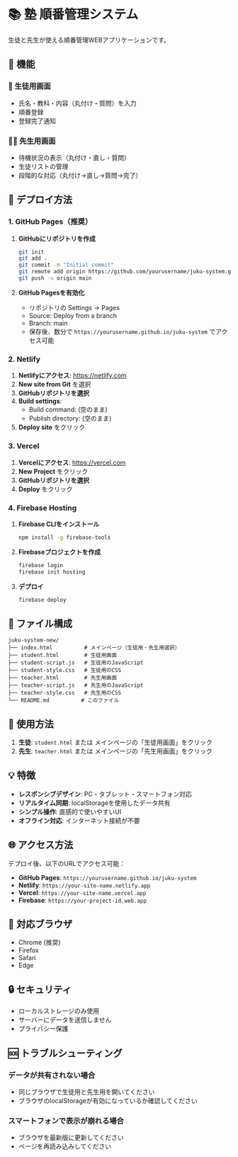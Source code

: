 # 📚 塾 順番管理システム

生徒と先生が使える順番管理WEBアプリケーションです。

## 🌟 機能

### 📱 生徒用画面
- 氏名・教科・内容（丸付け・質問）を入力
- 順番登録
- 登録完了通知

### 👨‍🏫 先生用画面
- 待機状況の表示（丸付け・直し・質問）
- 生徒リストの管理
- 段階的な対応（丸付け→直し→質問→完了）

## 🚀 デプロイ方法

### 1. GitHub Pages（推奨）

1. **GitHubにリポジトリを作成**
   ```bash
   git init
   git add .
   git commit -m "Initial commit"
   git remote add origin https://github.com/yourusername/juku-system.git
   git push -u origin main
   ```

2. **GitHub Pagesを有効化**
   - リポジトリの Settings → Pages
   - Source: Deploy from a branch
   - Branch: main
   - 保存後、数分で `https://yourusername.github.io/juku-system` でアクセス可能

### 2. Netlify

1. **Netlifyにアクセス**: https://netlify.com
2. **New site from Git** を選択
3. **GitHubリポジトリを選択**
4. **Build settings**:
   - Build command: (空のまま)
   - Publish directory: (空のまま)
5. **Deploy site** をクリック

### 3. Vercel

1. **Vercelにアクセス**: https://vercel.com
2. **New Project** をクリック
3. **GitHubリポジトリを選択**
4. **Deploy** をクリック

### 4. Firebase Hosting

1. **Firebase CLIをインストール**
   ```bash
   npm install -g firebase-tools
   ```

2. **Firebaseプロジェクトを作成**
   ```bash
   firebase login
   firebase init hosting
   ```

3. **デプロイ**
   ```bash
   firebase deploy
   ```

## 📁 ファイル構成

```
juku-system-new/
├── index.html          # メインページ（生徒用・先生用選択）
├── student.html        # 生徒用画面
├── student-script.js   # 生徒用のJavaScript
├── student-style.css   # 生徒用のCSS
├── teacher.html        # 先生用画面
├── teacher-script.js   # 先生用のJavaScript
├── teacher-style.css   # 先生用のCSS
└── README.md          # このファイル
```

## 🔧 使用方法

1. **生徒**: `student.html` または メインページの「生徒用画面」をクリック
2. **先生**: `teacher.html` または メインページの「先生用画面」をクリック

## 💡 特徴

- **レスポンシブデザイン**: PC・タブレット・スマートフォン対応
- **リアルタイム同期**: localStorageを使用したデータ共有
- **シンプル操作**: 直感的で使いやすいUI
- **オフライン対応**: インターネット接続が不要

## 🌐 アクセス方法

デプロイ後、以下のURLでアクセス可能：
- **GitHub Pages**: `https://yourusername.github.io/juku-system`
- **Netlify**: `https://your-site-name.netlify.app`
- **Vercel**: `https://your-site-name.vercel.app`
- **Firebase**: `https://your-project-id.web.app`

## 📱 対応ブラウザ

- Chrome (推奨)
- Firefox
- Safari
- Edge

## 🔒 セキュリティ

- ローカルストレージのみ使用
- サーバーにデータを送信しません
- プライバシー保護

## 🆘 トラブルシューティング

### データが共有されない場合
- 同じブラウザで生徒用と先生用を開いてください
- ブラウザのlocalStorageが有効になっているか確認してください

### スマートフォンで表示が崩れる場合
- ブラウザを最新版に更新してください
- ページを再読み込みしてください

